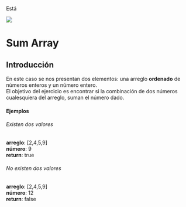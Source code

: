 Está


<p >
        <img src='https://static.wixstatic.com/media/85087f_0d84cbeaeb824fca8f7ff18d7c9eaafd~mv2.png/v1/fill/w_160,h_30,al_c,q_85,usm_0.66_1.00_0.01/Logo_completo_Color_1PNG.webp' </img>
</p>


# Sum Array
## Introducción
En este caso se nos presentan dos elementos: una arreglo **ordenado** de números enteros  y un número entero.    
El objetivo del ejercicio es encontrar si la combinación de dos números cualesquiera del arreglo, suman el número dado.

#### Ejemplos
###### Existen dos valores
**arreglo**: [2,4,5,9]     
**número**: 9        
**return**: true

###### No existen dos valores
**arreglo**: [2,4,5,9]     
**número**: 12        
**return**: false

